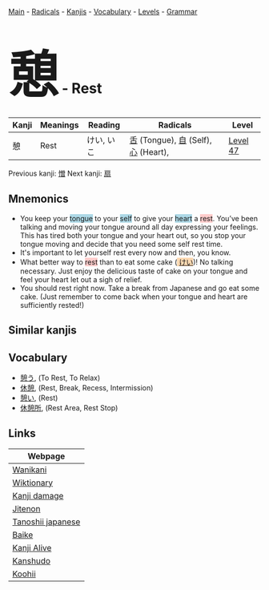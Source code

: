 <style> bigfont {font-size: 100px}</style>
[Main](../README.md) -
[Radicals](../radicals.md) -
[Kanjis](../kanjis.md) -
[Vocabulary](../vocabulary.md) -
[Levels](../levels.md) -
[Grammar](../grammar.md)
# <bigfont> 憩</bigfont> - Rest 

| Kanji | Meanings | Reading | Radicals | Level |
| --- | --- | --- | --- | --- |
| 憩 | Rest | けい, いこ | [舌](../radicals/舌.md) (Tongue), [自](../radicals/自.md) (Self), [心](../radicals/心.md) (Heart),  | [Level 47](../levels/wk_level47.md) |

Previous kanji: [憎](憎.md) Next kanji: [扇](扇.md) 

## Mnemonics
 * You keep your <span style="background-color:#ADD8E6"> tongue</span> to your <span style="background-color:#ADD8E6"> self</span> to give your <span style="background-color:#ADD8E6"> heart</span> a <span style="background-color:#ffcccb"> rest</span>. You’ve been talking and moving your tongue around all day expressing your feelings. This has tired both your tongue and your heart out, so you stop your tongue moving and decide that you need some self rest time.
* It's important to let yourself rest every now and then, you know.
* What better way to <span style="background-color:#ffcccb"> rest</span> than to eat some cake (<span style="background-color:#fed8b1"> [けい](https://jisho.org/search/けい)</span>)! No talking necessary. Just enjoy the delicious taste of cake on your tongue and feel your heart let out a sigh of relief.
* You should rest right now. Take a break from Japanese and go eat some cake. (Just remember to come back when your tongue and heart are sufficiently rested!)


## Similar kanjis
 


## Vocabulary
 * [憩う](../vocabulary/憩.md), (To Rest, To Relax)
* [休憩](../vocabulary/憩.md), (Rest, Break, Recess, Intermission)
* [憩い](../vocabulary/憩.md), (Rest)
* [休憩所](../vocabulary/憩.md), (Rest Area, Rest Stop)



## Links 

| Webpage |
| --- |
| [Wanikani          ](https://www.wanikani.com/kanji/憩) |
| [Wiktionary        ](https://en.wiktionary.org/wiki/憩) |
| [Kanji damage      ](http://www.kanjidamage.com/kanji/search?utf8=✓&q=憩) |
| [Jitenon           ](https://jitenon.com/kanji/憩) |
| [Tanoshii japanese ](https://www.tanoshiijapanese.com/dictionary/kanji.cfm?k=憩) |
| [Baike             ](https://baike.baidu.com/item/憩) |
| [Kanji Alive       ](https://app.kanjialive.com/憩) |
| [Kanshudo          ](https://www.kanshudo.com/searchmn?q=憩) |
| [Koohii            ](https://kanji.koohii.com/study/kanji/憩) |
